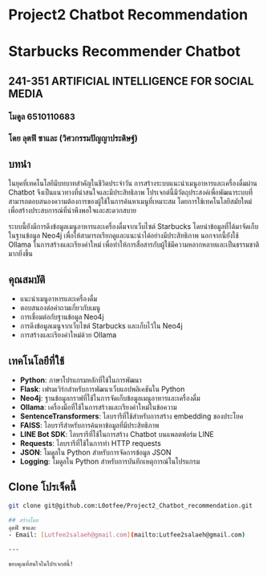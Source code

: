 # Project2 Chatbot Recommendation
# Starbucks Recommender Chatbot

## 241-351 ARTIFICIAL INTELLIGENCE FOR SOCIAL MEDIA
### โมดูล 6510110683
### โดย ลุตฟี ซาและ (วิศวกรรมปัญญาประดิษฐ์)

## บทนำ
ในยุคที่เทคโนโลยีมีบทบาทสำคัญในชีวิตประจำวัน การสร้างระบบแนะนำเมนูอาหารและเครื่องดื่มผ่าน Chatbot จึงเป็นแนวทางที่น่าสนใจและมีประสิทธิภาพ โปรเจกต์นี้มีวัตถุประสงค์เพื่อพัฒนาระบบที่สามารถตอบสนองความต้องการของผู้ใช้ในการค้นหาเมนูที่เหมาะสม โดยการใช้เทคโนโลยีสมัยใหม่เพื่อสร้างประสบการณ์ที่น่าพึงพอใจและสะดวกสบาย

ระบบนี้ยังมีการดึงข้อมูลเมนูอาหารและเครื่องดื่มจากเว็บไซต์ Starbucks โดยนำข้อมูลที่ได้มาจัดเก็บในฐานข้อมูล Neo4j เพื่อให้สามารถเรียกดูและแนะนำได้อย่างมีประสิทธิภาพ นอกจากนี้ยังใช้ Ollama ในการสร้างและเรียงคำใหม่ เพื่อทำให้การสื่อสารกับผู้ใช้มีความหลากหลายและเป็นธรรมชาติมากยิ่งขึ้น

## คุณสมบัติ
- แนะนำเมนูอาหารและเครื่องดื่ม
- ตอบสนองต่อคำถามเกี่ยวกับเมนู
- การเชื่อมต่อกับฐานข้อมูล Neo4j
- การดึงข้อมูลเมนูจากเว็บไซต์ Starbucks และเก็บไว้ใน Neo4j
- การสร้างและเรียงคำใหม่ด้วย Ollama

## เทคโนโลยีที่ใช้
- **Python**: ภาษาโปรแกรมหลักที่ใช้ในการพัฒนา
- **Flask**: เฟรมเวิร์กสำหรับการพัฒนาเว็บแอปพลิเคชันใน Python
- **Neo4j**: ฐานข้อมูลกราฟที่ใช้ในการจัดเก็บข้อมูลเมนูอาหารและเครื่องดื่ม
- **Ollama**: เครื่องมือที่ใช้ในการสร้างและเรียงคำใหม่ในข้อความ
- **SentenceTransformers**: ไลบรารีที่ใช้สำหรับการสร้าง embedding ของประโยค
- **FAISS**: ไลบรารีสำหรับการค้นหาข้อมูลที่มีประสิทธิภาพ
- **LINE Bot SDK**: ไลบรารีที่ใช้ในการสร้าง Chatbot บนแพลตฟอร์ม LINE
- **Requests**: ไลบรารีที่ใช้ในการทำ HTTP requests
- **JSON**: โมดูลใน Python สำหรับการจัดการข้อมูล JSON
- **Logging**: โมดูลใน Python สำหรับการบันทึกเหตุการณ์ในโปรแกรม

## Clone โปรเจ็คนี้
   ```bash
   git clone git@github.com:L0otfee/Project2_Chatbot_recommendation.git

## สร้างโดย
ลุตฟี ซาและ
- Email: [Lutfee2salaeh@gmail.com](mailto:Lutfee2salaeh@gmail.com)

---

ขอบคุณที่สนใจในโปรเจกต์นี้!

